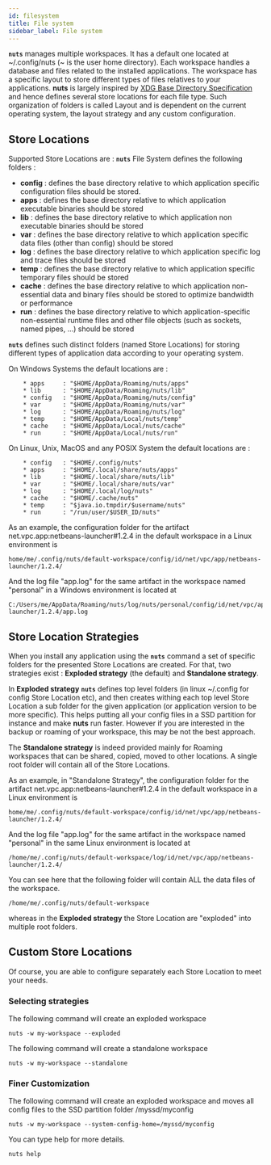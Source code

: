 ```yaml
---
id: filesystem
title: File system
sidebar_label: File system
---
```



**```nuts```** manages multiple workspaces. It has a default one located at ~/.config/nuts (~ is the user home directory). Each workspace handles a database and files related to the installed applications. The workspace has a specific layout to store different types of files relatives to your applications. **nuts** is largely inspired by [XDG Base Directory Specification](https://specifications.freedesktop.org/basedir-spec/basedir-spec-latest.html) and hence defines several  store locations for each file type. Such organization of folders is called Layout and is dependent on the current operating system, the layout strategy and any custom configuration.

## Store Locations
Supported Store Locations are : 
**```nuts```** File System defines the following folders :
* **config** : defines the base directory relative to which application specific configuration files should be stored.
* **apps** : defines the base directory relative to which application executable binaries should be stored 
* **lib** : defines the base directory relative to which application non executable binaries should be stored 
* **var** : defines the base directory relative to which application specific data files (other than config) should be stored
* **log** : defines the base directory relative to which application specific log and trace files should be stored
* **temp** : defines the base directory relative to which application specific temporary files should be stored
* **cache** : defines the base directory relative to which application non-essential data and binary files should be stored to optimize bandwidth or performance
* **run** : defines the base directory relative to which application-specific non-essential runtime files and other file objects (such as sockets, named pipes, ...) should be stored

**```nuts```** defines such distinct folders (named Store Locations) for storing different types of application data according to your operating system.

On Windows Systems the default locations are :

        * apps     : "$HOME/AppData/Roaming/nuts/apps"
        * lib      : "$HOME/AppData/Roaming/nuts/lib"
        * config   : "$HOME/AppData/Roaming/nuts/config"
        * var      : "$HOME/AppData/Roaming/nuts/var"
        * log      : "$HOME/AppData/Roaming/nuts/log"
        * temp     : "$HOME/AppData/Local/nuts/temp"
        * cache    : "$HOME/AppData/Local/nuts/cache"
        * run      : "$HOME/AppData/Local/nuts/run"

On Linux, Unix, MacOS and any POSIX System the default locations are :

        * config   : "$HOME/.config/nuts"
        * apps     : "$HOME/.local/share/nuts/apps"
        * lib      : "$HOME/.local/share/nuts/lib"
        * var      : "$HOME/.local/share/nuts/var"
        * log      : "$HOME/.local/log/nuts"
        * cache    : "$HOME/.cache/nuts"
        * temp     : "$java.io.tmpdir/$username/nuts"
        * run      : "/run/user/$USER_ID/nuts"

As an example, the configuration folder for the artifact net.vpc.app:netbeans-launcher#1.2.4 in the default workspace in a Linux environment is

```
home/me/.config/nuts/default-workspace/config/id/net/vpc/app/netbeans-launcher/1.2.4/
```

And the log file "app.log" for the same artifact in the workspace named "personal" in a Windows environment is located at

```
C:/Users/me/AppData/Roaming/nuts/log/nuts/personal/config/id/net/vpc/app/netbeans-launcher/1.2.4/app.log
```

## Store Location Strategies
When you install any application using the **```nuts```** command a set of specific folders for the presented Store Locations are created. For that, 
two strategies exist : **Exploded strategy** (the default) and **Standalone strategy**.  

In **Exploded strategy**  **```nuts```** defines top level folders (in linux ~/.config for config Store Location etc), and then creates withing each top level Store Location a sub folder for the given application (or application version to be more specific). This helps putting all your config files in a SSD partition for instance and make **nuts** run faster. However if you are interested in the backup or roaming of your workspace, this may be not the best approach.

The **Standalone strategy**   is indeed provided mainly for Roaming workspaces that can be shared, copied, moved to other locations. A single root folder will contain all of the Store Locations.

As an example, in "Standalone Strategy", the configuration folder for the artifact net.vpc.app:netbeans-launcher#1.2.4 in the default workspace in a Linux environment is

```
home/me/.config/nuts/default-workspace/config/id/net/vpc/app/netbeans-launcher/1.2.4/
```

And the log file "app.log" for the same artifact in the workspace named "personal" in the same Linux environment is located at

```
/home/me/.config/nuts/default-workspace/log/id/net/vpc/app/netbeans-launcher/1.2.4/
```

You can see here that the following folder will contain ALL the data files of the workspace.

```
/home/me/.config/nuts/default-workspace
```

whereas in the **Exploded strategy** the Store Location are "exploded" into multiple root folders.

## Custom Store Locations
Of course, you are able to configure separately each Store Location to meet your needs.

### Selecting strategies
The following command will create an exploded workspace

```
nuts -w my-workspace --exploded
```

The following command will create a standalone workspace

```
nuts -w my-workspace --standalone
```

### Finer Customization
The following command will create an exploded workspace and moves all config files to the SSD partition folder /myssd/myconfig

```
nuts -w my-workspace --system-config-home=/myssd/myconfig
```

You can type help for more details.

```
nuts help
```
